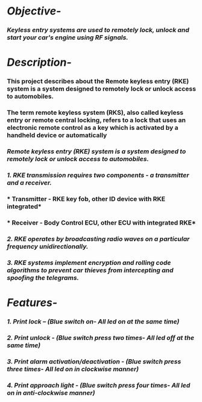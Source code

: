 # *Objective-*

### *Keyless entry systems are used to remotely lock, unlock and start your car's engine using RF signals.*

# *Description-*

### **This project describes about the Remote keyless entry (RKE) system is a system designed to remotely lock or unlock access to automobiles.** 

### **The term remote keyless system (RKS), also called keyless entry or remote central locking, refers to a lock that uses an electronic remote control as a key which is activated by a handheld device or automatically**

### *Remote keyless entry (RKE) system is a system designed to remotely lock or unlock access to automobiles.* 

### *1.	 RKE transmission requires two components - a transmitter and a receiver.* 
### *	Transmitter - RKE key fob, other ID device with RKE integrated* 
### *	Receiver - Body Control ECU, other ECU with integrated RKE* 
### *2.	 RKE operates by broadcasting radio waves on a particular frequency unidirectionally.* 
### *3.	RKE systems implement encryption and rolling code algorithms to prevent car thieves from intercepting and spoofing the telegrams.* 


# *Features-*

### *1. Print lock – (Blue switch on- All led on at the same time)*

### *2. Print unlock - (Blue switch press two times- All led off at the same time)*

### *3. Print alarm activation/deactivation - (Blue switch press three times- All led on in clockwise manner)*

### *4. Print approach light - (Blue switch press four times- All led on in anti-clockwise manner)*


